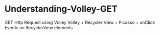 # Understanding-Volley-GET
GET Http Request using Volley
Volley + Recycler View + Picasso + onClick Events on RecyclerView elements
